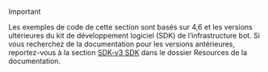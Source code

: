 > [!Important]
> Les exemples de code de cette section sont basés sur 4,6 et les versions ultérieures du kit de développement logiciel (SDK) de l’infrastructure bot. Si vous recherchez de la documentation pour les versions antérieures, reportez-vous à la section [SDK-v3 SDK](~/resources/bot-v3/bots-overview.md) dans le dossier Resources de la documentation.
